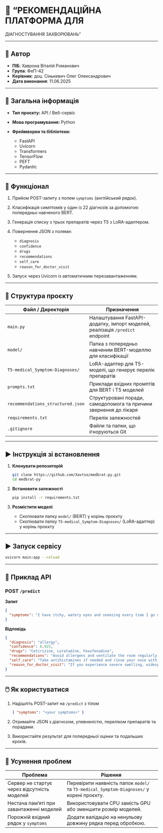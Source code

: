 # 📘 “РЕКОМЕНДАЦІЙНА ПЛАТФОРМА ДЛЯ

ДІАГНОСТУВАННЯ ЗАХВОРЮВАНЬ”

---

## 👤 Автор

* **ПІБ**: Хаврона Віталій Романович
* **Група**: ФеП-42
* **Керівник**: доц. Сінькевич Олег Олександрович
* **Дата виконання**: 11.06.2025

---

## 📌 Загальна інформація

* **Тип проєкту:** API / Веб-сервіс
* **Мова програмування:** Python
* **Фреймворки та бібліотеки:**

  * FastAPI
  * Uvicorn
  * Transformers
  * TensorFlow
  * PEFT
  * Pydantic

---

## 🧠 Функціонал

1. Прийом POST-запиту з полем `symptoms` (англійський рядок).
2. Класифікація симптомів у один із 22 діагнозів за допомогою попередньо навченого BERT.
3. Генерація списку з трьох препаратів через T5 з LoRA-адаптером.
4. Повернення JSON з полями:

   * `diagnosis`
   * `confidence`
   * `drugs`
   * `recommendations`
   * `self_care`
   * `reason_for_doctor_visit`
5. Запуск через Uvicorn із автоматичним перезавантаженням.

---

## 🧱 Структура проєкту

| Файл / Директорія                 | Призначення                                                                  |
| --------------------------------- | ---------------------------------------------------------------------------- |
| `main.py`                         | Налаштування FastAPI-додатку, імпорт моделей, реалізація `/predict` endpoint |
| `model/`                          | Папка з попередньо навченим BERT-моделлю для класифікації                    |
| `T5-medical_Symptom-Diagnoses/`   | LoRA-адаптер для T5-моделі, що генерує перелік препаратів                    |
| `prompts.txt`                     | Приклади вхідних промптів для BERT і T5 моделей                              |
| `recommendations_structured.json` | Структуровані поради, самодопомога та причини звернення до лікаря            |
| `requirements.txt`                | Перелік залежностей                                                          |
| `.gitignore`                      | Файли та папки, що ігноруються Git                                           |

---

## ▶️ Інструкція зі встановлення

1. **Клонувати репозиторій**

   ```bash
   git clone https://github.com/Xavtso/medbrat-py.git
   cd medbrat-py
   ```

2. **Встановити залежності**

   ```bash
   pip install -r requirements.txt
   ```

3. **Розмістити моделі**

   * Скопіювати папку `model/` (BERT) у корінь проєкту
   * Скопіювати папку `T5-medical_Symptom-Diagnoses/` (LoRA-адаптер) у корінь проєкту

---

## ▶️ Запуск сервісу

```bash
uvicorn main:app --reload
```

---

## 🔌 Приклад API

### POST `/predict`

**Запит**

```json
{
  "symptoms": "I have itchy, watery eyes and sneezing every time I go outside near flowers or trees."
}
```

**Відповідь**

```json
{
  "diagnosis": "allergy",
  "confidence": 0.925,
  "drugs": "Cetirizine, Loratadine, Fexofenadine",
  "recommendations": "Avoid allergens and ventilate the room regularly.",
  "self_care": "Take antihistamines if needed and rinse your nose with saline solution.",
  "reason_for_doctor_visit": "If you experience severe swelling, widespread rash, or difficulty breathing."
}
```

---

## 🖱️ Як користуватися

1. Надішліть POST-запит на `/predict` з тілом

   ```json
   { "symptoms": "<your symptoms>" }
   ```
2. Отримайте JSON з діагнозом, упевненістю, переліком препаратів та порадами.
3. Використайте результат для попередньої оцінки та подальших кроків.

---

## 🧪 Усунення проблем

| Проблема                                    | Рішення                                                                                  |
| ------------------------------------------- | ---------------------------------------------------------------------------------------- |
| Сервер не стартує через відсутність моделей | Перевірити наявність папок `model/` та `T5-medical_Symptom-Diagnoses/` у корені проєкту. |
| Нестача пам’яті при завантаженні моделей    | Використовувати CPU замість GPU або зменшити розмір моделей.                             |
| Порожній вхідний рядок у `symptoms`         | Додати валідацію на ненульову довжину рядка перед обробкою.                              |

